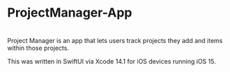 # ProjectManager-App
# 

Project Manager is an app that lets users track projects they add and items within those projects. 

This was written in SwiftUI via Xcode 14.1 for iOS devices running iOS 15. 


